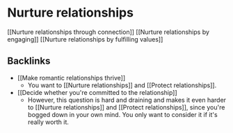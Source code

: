 # Nurture relationships
[[Nurture relationships through connection]]
[[Nurture relationships by engaging]]
[[Nurture relationships by fulfilling values]]

## Backlinks
* [[Make romantic relationships thrive]]
	* You want to [[Nurture relationships]] and [[Protect relationships]].
* [[Decide whether you're committed to the relationship]]
	* However, this question is hard and draining and makes it even harder to [[Nurture relationships]] and [[Protect relationships]], since you're bogged down in your own mind. You only want to consider it if it's really worth it.

<!-- #Life -->

<!-- {BearID:7661C1FD-6E07-4400-904E-C21C05A35504-15756-00001304225B9B36} -->
